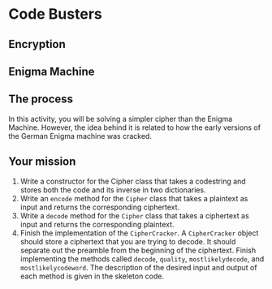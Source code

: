 # Code Busters

## Encryption  

## Enigma Machine

## The process

In this activity, you will be solving a simpler cipher than the Enigma Machine. However, the idea behind it is related to how the early versions of the German Enigma machine was cracked.

## Your mission

1. Write a constructor for the Cipher class that takes a codestring and stores both the code and its inverse in two dictionaries.
2. Write an `encode` method for the `Cipher` class that takes a plaintext as input and returns the corresponding ciphertext.
3. Write a `decode` method for the `Cipher` class that takes a ciphertext as input and returns the corresponding plaintext.
4. Finish the implementation of the `CipherCracker`.  A `CipherCracker` object should store a ciphertext that you are trying to decode. It should separate out the preamble from the beginning of the ciphertext. Finish implementing the methods called `decode`, `quality`, `mostlikelydecode`, and `mostlikelycodeword`. The description of the desired input and output of each method is given in the skeleton code.